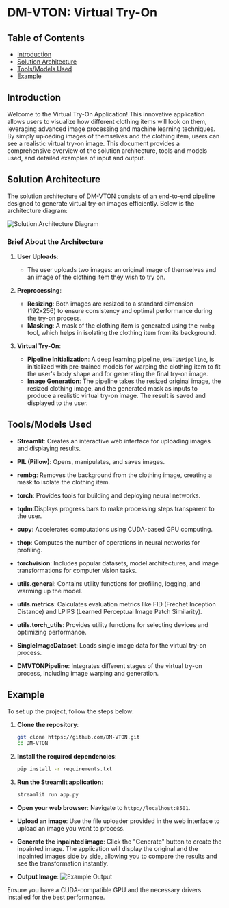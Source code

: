 
# DM-VTON: Virtual Try-On

## Table of Contents

- [Introduction](#introduction)
- [Solution Architecture](#solution-architecture)
- [Tools/Models Used](#toolsmodels-used)
- [Example](#example)


## Introduction

Welcome to the Virtual Try-On Application! This innovative application allows users to visualize how different clothing items will look on them, leveraging advanced image processing and machine learning techniques. By simply uploading images of themselves and the clothing item, users can see a realistic virtual try-on image. This document provides a comprehensive overview of the solution architecture, tools and models used, and detailed examples of input and output.

## Solution Architecture

The solution architecture of DM-VTON consists of an end-to-end pipeline designed to generate virtual try-on images efficiently. Below is the architecture diagram:

![Solution Architecture Diagram](https://raw.githubusercontent.com/KiseKloset/DM-VTON/assets/model_diagram.png)

### Brief About the Architecture
1. **User Uploads**:
    - The user uploads two images: an original image of themselves and an image of the clothing item they wish to try on.

2. **Preprocessing**:
    - **Resizing**: Both images are resized to a standard dimension (192x256) to ensure consistency and optimal performance during the try-on process.
    - **Masking**: A mask of the clothing item is generated using the `rembg` tool, which helps in isolating the clothing item from its background.

3. **Virtual Try-On**:
    - **Pipeline Initialization**: A deep learning pipeline, `DMVTONPipeline`, is initialized with pre-trained models for warping the clothing item to fit the user's body shape and for generating the final try-on image.
    - **Image Generation**: The pipeline takes the resized original image, the resized clothing image, and the generated mask as inputs to produce a realistic virtual try-on image. The result is saved and displayed to the user.

## Tools/Models Used

- **Streamlit**: Creates an interactive web interface for uploading images and displaying results.

- **PIL (Pillow)**: Opens, manipulates, and saves images.

- **rembg**: Removes the background from the clothing image, creating a mask to isolate the clothing item.

- **torch**: Provides tools for building and deploying neural networks.

- **tqdm**:Displays progress bars to make processing steps transparent to the user.

- **cupy**: Accelerates computations using CUDA-based GPU computing.

- **thop**: Computes the number of operations in neural networks for profiling.

- **torchvision**: Includes popular datasets, model architectures, and image transformations for computer vision tasks.

- **utils.general**: Contains utility functions for profiling, logging, and warming up the model.

- **utils.metrics**: Calculates evaluation metrics like FID (Fréchet Inception Distance) and LPIPS (Learned Perceptual Image Patch Similarity).

- **utils.torch_utils**: Provides utility functions for selecting devices and optimizing performance.

- **SingleImageDataset**: Loads single image data for the virtual try-on process.

- **DMVTONPipeline**: Integrates different stages of the virtual try-on process, including image warping and generation.


## Example

To set up the project, follow the steps below:

1. **Clone the repository**:
   ```sh
   git clone https://github.com/DM-VTON.git
   cd DM-VTON
   ```

2. **Install the required dependencies**:
   ```sh
   pip install -r requirements.txt
   ```

3. **Run the Streamlit application**:
   ```sh
   streamlit run app.py
   ```

- **Open your web browser**: Navigate to `http://localhost:8501`.

- **Upload an image**: Use the file uploader provided in the web interface to upload an image you want to process.

- **Generate the inpainted image**: Click the "Generate" button to create the inpainted image. The application will display the original and the inpainted images side by side, allowing you to compare the results and see the transformation instantly.


- **Output Image**:
  ![Example Output](path_to_example_output_image)


Ensure you have a CUDA-compatible GPU and the necessary drivers installed for the best performance.


